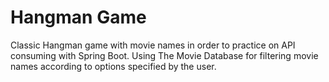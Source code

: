 # Hangman Game

Classic Hangman game with movie names in order to practice on API consuming with Spring Boot. 
Using The Movie Database for filtering  movie names according to options specified by the user.